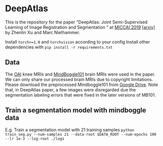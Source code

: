 # DeepAtlas
This is the repository for the paper "DeepAtlas: Joint Semi-Supervised Learning of Image Registration and Segmentation
" at [MICCAI 2019](https://doi.org/10.1007/978-3-030-32245-8_47) [[arxiv]](https://arxiv.org/abs/1904.08465) by Zhenlin Xu and Marc Niethammer.

Install ```torch>=1.0``` and ```torchvision``` according to your config
Install other dependencies with ```pip install -r requirements.txt```

## Data
The [OAI](https://nda.nih.gov/oai/) knee MRIs and [MindBoggle101](https://mindboggle.info/data.html) brain MRIs were used in the paper. We can only share our processed brain MRIs due to copyright limitations. Please download the preprocessed Mindboggle101 from [Google Drive](https://drive.google.com/drive/folders/1UA7sDzIeOvA7niQ3AR6YYNV4UQrfgG_C?usp=sharing). Note that, in DeepAtlas paper, a few images were disregarded due the segmentation labeling errors that were fixed in the later versions of MB101.

## Train a segmentation model with mindboggle data
E.g. Train a segmentation model with 21 training samples
```python train_seg.py --num-samples 21 --data-root $DATA_ROOT --num-epochs 100 --lr 1e-3 --log-root ./logs```
